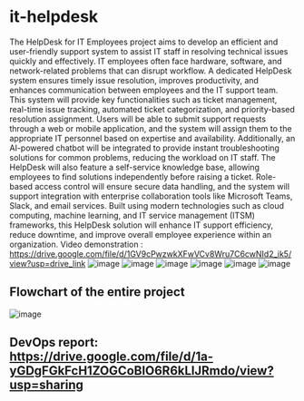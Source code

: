 # it-helpdesk
The HelpDesk for IT Employees project aims to develop an efficient and user-friendly support system to assist IT staff in resolving technical issues quickly and effectively. IT employees often face hardware, software, and network-related problems that can disrupt workflow. A dedicated HelpDesk system ensures timely issue resolution, improves productivity, and enhances communication between employees and the IT support team.
This system will provide key functionalities such as ticket management, real-time issue tracking, automated ticket categorization, and priority-based resolution assignment. Users will be able to submit support requests through a web or mobile application, and the system will assign them to the appropriate IT personnel based on expertise and availability. Additionally, an AI-powered chatbot will be integrated to provide instant troubleshooting solutions for common problems, reducing the workload on IT staff.
The HelpDesk will also feature a self-service knowledge base, allowing employees to find solutions independently before raising a ticket. Role-based access control will ensure secure data handling, and the system will support integration with enterprise collaboration tools like Microsoft Teams, Slack, and email services.
Built using modern technologies such as cloud computing, machine learning, and IT service management (ITSM) frameworks, this HelpDesk solution will enhance IT support efficiency, reduce downtime, and improve overall employee experience within an organization.
Video demonstration : https://drive.google.com/file/d/1GV9cPwzwkXFwVCv8Wru7C6cwNId2_ik5/view?usp=drive_link
![image](https://github.com/user-attachments/assets/b3241992-f303-40fe-b94d-a7cc66cf4a6f)
![image](https://github.com/user-attachments/assets/994fb873-f0a2-49ad-8b62-93f77a40d24f)
![image](https://github.com/user-attachments/assets/de3fcf1a-6480-426e-b4a5-daba5d4f1b9c)
![image](https://github.com/user-attachments/assets/8e9564bc-d5c3-4c4d-a168-4abdcbe4b88f)
![image](https://github.com/user-attachments/assets/25f8f3cd-7b7b-4a10-b57d-6c9ac69e096d)
![image](https://github.com/user-attachments/assets/7f965f52-fbad-416d-8fe1-9e75764f5ad0)

## Flowchart of the entire project

![image](https://github.com/user-attachments/assets/88a3a2d2-bc5e-4ca4-ae70-49e6f3ce755b)

## DevOps report: https://drive.google.com/file/d/1a-yGDgFGkFcH1ZOGCoBIO6R6kLlJRmdo/view?usp=sharing

